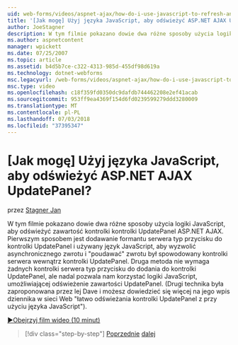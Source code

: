 ```yaml
---
uid: web-forms/videos/aspnet-ajax/how-do-i-use-javascript-to-refresh-an-aspnet-ajax-updatepanel
title: '[Jak mogę] Użyj języka JavaScript, aby odświeżyć ASP.NET AJAX UpdatePanel? | Microsoft Docs'
author: JoeStagner
description: W tym filmie pokazano dowie dwa różne sposoby użycia logiki JavaScript, aby odświeżyć zawartość kontrolki kontrolki UpdatePanel ASP.NET AJAX. Pierwszym sposobem jest dodanie...
ms.author: aspnetcontent
manager: wpickett
ms.date: 07/25/2007
ms.topic: article
ms.assetid: b4d5b7ce-c322-4313-985d-455df98d619a
ms.technology: dotnet-webforms
msc.legacyurl: /web-forms/videos/aspnet-ajax/how-do-i-use-javascript-to-refresh-an-aspnet-ajax-updatepanel
msc.type: video
ms.openlocfilehash: c18f359fd0350dc9dafdb744462208e2ef41acab
ms.sourcegitcommit: 953ff9ea4369f154d6fd0239599279ddd3280009
ms.translationtype: MT
ms.contentlocale: pl-PL
ms.lasthandoff: 07/03/2018
ms.locfileid: "37395347"
---
```

<a name="how-do-i-use-javascript-to-refresh-an-aspnet-ajax-updatepanel"></a>[Jak mogę] Użyj języka JavaScript, aby odświeżyć ASP.NET AJAX UpdatePanel?
====================
przez [Stagner Jan](https://github.com/JoeStagner)

W tym filmie pokazano dowie dwa różne sposoby użycia logiki JavaScript, aby odświeżyć zawartość kontrolki kontrolki UpdatePanel ASP.NET AJAX. Pierwszym sposobem jest dodawanie formantu serwera typ przycisku do kontrolki UpdatePanel i używany język JavaScript, aby wyzwolić asynchronicznego zwrotu i "poudawać" zwrotu był spowodowany kontrolki serwera wewnątrz kontrolki UpdatePanel. Druga metoda nie wymaga żadnych kontrolki serwera typ przycisku do dodania do kontrolki UpdatePanel, ale nadal pozwala nam korzystać logiki JavaScript, umożliwiającej odświeżenie zawartości UpdatePanel. (Drugi technika była zaproponowana przez lej Dave i możesz dowiedzieć się więcej na jego wpis dziennika w sieci Web "łatwo odświeżania kontrolki UpdatePanel z przy użyciu języka JavaScript").

[&#9654;Obejrzyj film wideo (10 minut)](https://channel9.msdn.com/Blogs/ASP-NET-Site-Videos/how-do-i-use-javascript-to-refresh-an-aspnet-ajax-updatepanel)

> [!div class="step-by-step"]
> [Poprzednie](how-do-i-build-a-custom-aspnet-ajax-server-control.md)
> [dalej](how-do-i-determine-whether-an-asynchronous-postback-has-occurred.md)
